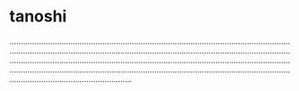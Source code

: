# tanoshi
......................................................................................................................................................................................................................................................................................................................................................................................................................................................................................................................................................................